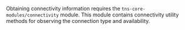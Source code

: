 Obtaining connectivity information requires the `tns-core-modules/connectivity` module.
This module contains connectivity utility methods for observing the connection type and availability.